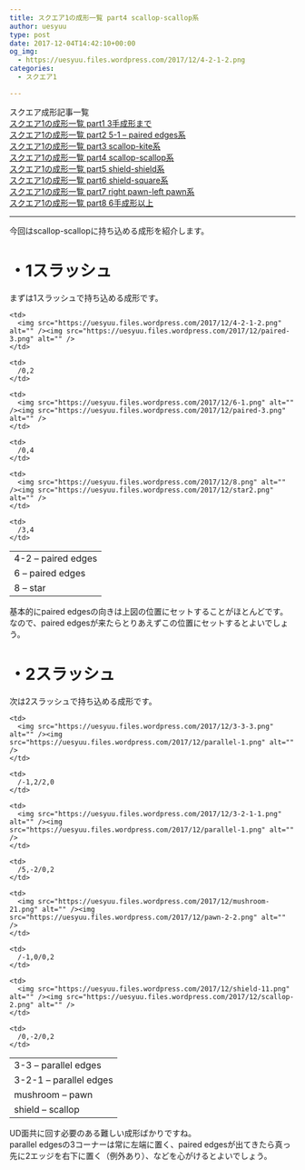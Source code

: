 ```yaml
---
title: スクエア1の成形一覧 part4 scallop-scallop系
author: uesyuu
type: post
date: 2017-12-04T14:42:10+00:00
og_img:
  - https://uesyuu.files.wordpress.com/2017/12/4-2-1-2.png
categories:
  - スクエア1

---
```

スクエア成形記事一覧  
[スクエア1の成形一覧 part1 3手成形まで][1]  
[スクエア1の成形一覧 part2 5-1 &#8211; paired edges系][2]  
[スクエア1の成形一覧 part3 scallop-kite系][3]  
[スクエア1の成形一覧 part4 scallop-scallop系][4]  
[スクエア1の成形一覧 part5 shield-shield系][5]  
[スクエア1の成形一覧 part6 shield-square系][6]  
[スクエア1の成形一覧 part7 right pawn-left pawn系][7]  
[スクエア1の成形一覧 part8 6手成形以上][8]

* * *

今回はscallop-scallopに持ち込める成形を紹介します。

# ・1スラッシュ

まずは1スラッシュで持ち込める成形です。

<table>
  <tr>
    <td>
      4-2 &#8211; paired edges
    </td>
    
    <td>
      <img src="https://uesyuu.files.wordpress.com/2017/12/4-2-1-2.png" alt="" /><img src="https://uesyuu.files.wordpress.com/2017/12/paired-3.png" alt="" />
    </td>
    
    <td>
      /0,2
    </td>
  </tr>
  
  <tr>
    <td>
      6 &#8211; paired edges
    </td>
    
    <td>
      <img src="https://uesyuu.files.wordpress.com/2017/12/6-1.png" alt="" /><img src="https://uesyuu.files.wordpress.com/2017/12/paired-3.png" alt="" />
    </td>
    
    <td>
      /0,4
    </td>
  </tr>
  
  <tr>
    <td>
      8 &#8211; star
    </td>
    
    <td>
      <img src="https://uesyuu.files.wordpress.com/2017/12/8.png" alt="" /><img src="https://uesyuu.files.wordpress.com/2017/12/star2.png" alt="" />
    </td>
    
    <td>
      /3,4
    </td>
  </tr>
</table>

基本的にpaired edgesの向きは上図の位置にセットすることがほとんどです。なので、paired edgesが来たらとりあえずこの位置にセットするとよいでしょう。

# ・2スラッシュ

次は2スラッシュで持ち込める成形です。

<table>
  <tr>
    <td>
      3-3 &#8211; parallel edges
    </td>
    
    <td>
      <img src="https://uesyuu.files.wordpress.com/2017/12/3-3-3.png" alt="" /><img src="https://uesyuu.files.wordpress.com/2017/12/parallel-1.png" alt="" />
    </td>
    
    <td>
      /-1,2/2,0
    </td>
  </tr>
  
  <tr>
    <td>
      3-2-1 &#8211; parallel edges
    </td>
    
    <td>
      <img src="https://uesyuu.files.wordpress.com/2017/12/3-2-1-1.png" alt="" /><img src="https://uesyuu.files.wordpress.com/2017/12/parallel-1.png" alt="" />
    </td>
    
    <td>
      /5,-2/0,2
    </td>
  </tr>
  
  <tr>
    <td>
      mushroom &#8211; pawn
    </td>
    
    <td>
      <img src="https://uesyuu.files.wordpress.com/2017/12/mushroom-21.png" alt="" /><img src="https://uesyuu.files.wordpress.com/2017/12/pawn-2-2.png" alt="" />
    </td>
    
    <td>
      /-1,0/0,2
    </td>
  </tr>
  
  <tr>
    <td>
      shield &#8211; scallop
    </td>
    
    <td>
      <img src="https://uesyuu.files.wordpress.com/2017/12/shield-11.png" alt="" /><img src="https://uesyuu.files.wordpress.com/2017/12/scallop-2.png" alt="" />
    </td>
    
    <td>
      /0,-2/0,2
    </td>
  </tr>
</table>

UD面共に回す必要のある難しい成形ばかりですね。  
parallel edgesの3コーナーは常に左端に置く、paired edgesが出てきたら真っ先に2エッジを右下に置く（例外あり）、などを心がけるとよいでしょう。

 [1]: https://uesyuu.wordpress.com/2017/12/04/3-slice/
 [2]: https://uesyuu.wordpress.com/2017/12/04/5-1-paired-edges/
 [3]: https://uesyuu.wordpress.com/2017/12/04/scallop-kite/
 [4]: https://uesyuu.wordpress.com/2017/12/04/scallop-scallop/
 [5]: https://uesyuu.wordpress.com/2017/12/04/shield-shield/
 [6]: https://uesyuu.wordpress.com/2017/12/04/shield-square/
 [7]: https://uesyuu.wordpress.com/2017/12/04/right-pawn-left-pawn/
 [8]: https://uesyuu.wordpress.com/2017/12/04/6-slice/